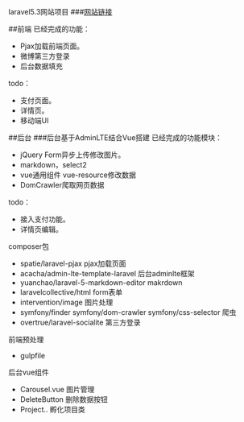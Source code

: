 laravel5.3网站项目
###[网站链接](http://ycg.g91app.com/)

##前端
已经完成的功能：
 - Pjax加载前端页面。
 - 微博第三方登录
 - 后台数据填充


todo：
 - 支付页面。
 - 详情页。
 - 移动端UI
 
##后台
 ###后台基于AdminLTE结合Vue搭建
 已经完成的功能模块：
 
 - jQuery Form异步上传修改图片。
 - markdown，select2
 - vue通用组件 vue-resource修改数据
 - DomCrawler爬取网页数据
 
 todo：
 - 接入支付功能。
 - 详情页编辑。
 
 composer包
 - spatie/laravel-pjax pjax加载页面
 - acacha/admin-lte-template-laravel 后台adminlte框架
 - yuanchao/laravel-5-markdown-editor makrdown
 - laravelcollective/html form表单
 - intervention/image 图片处理
 - symfony/finder symfony/dom-crawler symfony/css-selector 爬虫
 - overtrue/laravel-socialite 第三方登录

前端预处理
 - gulpfile

后台vue组件 
- Carousel.vue 图片管理
- DeleteButton 删除数据按钮
- Project.. 孵化项目类

